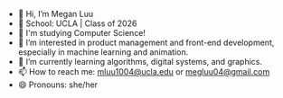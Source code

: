 - 👋 Hi, I’m Megan Luu
- 🏫 School: UCLA | Class of 2026
- 📜 I'm studying Computer Science!
- 👀 I’m interested in product management and front-end development, especially in machine learning and animation.
- 🌱 I’m currently learning algorithms, digital systems, and graphics.
- 📫 How to reach me: mluu1004@ucla.edu or megluu04@gmail.com
- 😄 Pronouns: she/her
